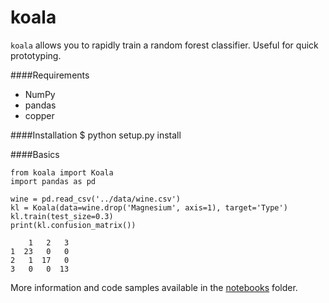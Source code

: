 koala
========

<code>koala</code> allows you to rapidly train a random forest classifier.  Useful for quick prototyping.

####Requirements

- NumPy
- pandas
- copper

####Installation
    $ python setup.py install

####Basics

	from koala import Koala
	import pandas as pd
	
	wine = pd.read_csv('../data/wine.csv')
	kl = Koala(data=wine.drop('Magnesium', axis=1), target='Type')
	kl.train(test_size=0.3)
	print(kl.confusion_matrix())
	
	    1   2   3
	1  23   0   0
	2   1  17   0
	3   0   0  13

More information and code samples available in the [notebooks](https://github.com/colindickson/Koala/tree/master/notebooks) folder.
